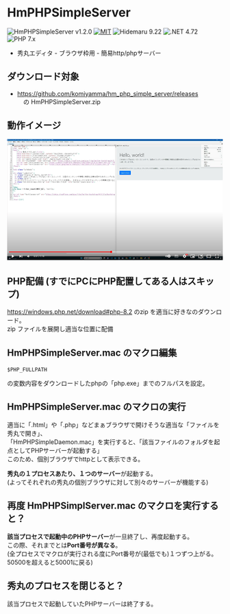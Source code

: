 # HmPHPSimpleServer

![HmPHPSimpleServer v1.2.0](https://img.shields.io/badge/HmPHPSimpleServer-v1.2.0-6479ff.svg)
[![MIT](https://img.shields.io/badge/license-MIT-blue.svg?style=flat)](LICENSE)
![Hidemaru 9.22](https://img.shields.io/badge/Hidemaru-v9.22-6479ff.svg)
![.NET 4.72](https://img.shields.io/badge/.NET-4.72-6479ff.svg)  
![PHP 7.x](https://img.shields.io/badge/PHP-7.x-6479ff.svg)

- 秀丸エディタ - ブラウザ枠用 - 簡易http/phpサーバー

## ダウンロード対象
- https://github.com/komiyamma/hm_php_simple_server/releases  
　の HmPHPSimpleServer.zip

## 動作イメージ
[![youtube動画](youtube.png)](https://www.youtube.com/watch?v=kzg6j6lnc_Q&t=3s&ab_channel=%E3%81%93%E3%81%BF%E3%82%84%E3%82%93%E3%81%BE%E3%81%AE%E7%A7%80%E4%B8%B8%E3%81%A1%E3%82%83%E3%82%93%E3%81%AD%E3%82%8)

## PHP配備 (すでにPCにPHP配置してある人はスキップ)
https://windows.php.net/download#php-8.2
のzip を適当に好きなのダウンロード。  
zip ファイルを展開し適当な位置に配備


## HmPHPSimpleServer.mac のマクロ編集

```
$PHP_FULLPATH
```
の変数内容をダウンロードしたphpの「php.exe」までのフルパスを設定。

## HmPHPSimpleServer.mac のマクロの実行
適当に「.html」や「.php」などまぁブラウザで開けそうな適当な「ファイルを秀丸で開き」、  
「HmPHPSimpleDaemon.mac」を実行すると、「該当ファイルのフォルダを起点としてPHPサーバーが起動する」  
このため、個別ブラウザでhttpとして表示できる。  

**秀丸の１プロセスあたり、１つのサーバー**が起動する。  
(よってそれぞれの秀丸の個別ブラウザに対して別々のサーバーが機能する)

## 再度 HmPHPSimplServer.mac のマクロを実行すると？
**該当プロセスで起動中のPHPサーバー**が一旦終了し、再度起動する。  
この際、それまでとは**Port番号が異なる**。  
(全プロセスでマクロが実行される度にPort番号が(最低でも)１つずつ上がる。50500を超えると50001に戻る)

## 秀丸のプロセスを閉じると？
該当プロセスで起動していたPHPサーバーは終了する。


